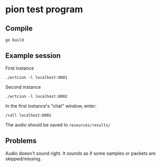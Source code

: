 # pion test program


## Compile

```
go build
```

## Example session

First instance

```
./wrtcion -l localhost:8001
```

Second instance

```
./wrtcion -l localhost:8002
```

In the first instance's "chat" window, enter:

```
/call localhost:8002
```

The audio should be saved to `resources/results/`

## Problems

Audio doesn't sound right. It sounds as if some samples or packets are
skipped/missing.
